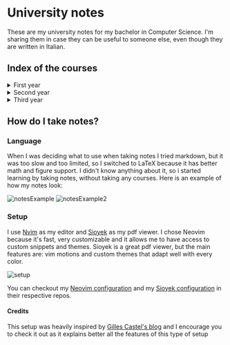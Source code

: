 # University notes

These are my university notes for my bachelor in Computer Science. I'm sharing them in case they can be useful
to someone else, even though they are written in Italian.

## Index of the courses

<details>
<summary>First year</summary>
<details>
<summary>&emsp;First Semester</summary>
    
- [Calculus 1](./PrimoAnno/PrimoSemestre/Analisi/Analisi.pdf)
- [Logic](./PrimoAnno/PrimoSemestre/Logica/Logica.pdf)
- [Computer Architecture](./PrimoAnno/PrimoSemestre/Architettura/Architettura.pdf)
  - [SIS exercises](./PrimoAnno/PrimoSemestre/Architettura/Sis)
  - [Verilog exercises](./PrimoAnno/PrimoSemestre/Architettura/Verilog)
  - [Course project](./PrimoAnno/PrimoSemestre/Architettura/ElaboratoSIS/Relazione.pdf)
- [Programming 1](./PrimoAnno/PrimoSemestre/Programmazione/Programmazione1.pdf) (Incomplete)
  - [C exercises](./PrimoAnno/PrimoSemestre/Programmazione/C)
</details>
<details>
<summary>&emsp;Second Semester</summary>
    
- [Linear Algebra](./PrimoAnno/SecondoSemestre/AlgebraLineare/AlgebraLineare.pdf)
  - [Exam exercises](./PrimoAnno/SecondoSemestre/AlgebraLineare/Esami)
  - [Course exercises](./PrimoAnno/SecondoSemestre/AlgebraLineare/Schede)
- [Physics 1](./PrimoAnno/SecondoSemestre/Fisica/Fisica.pdf) (Incomplete)
  - [Exam exercises](./PrimoAnno/SecondoSemestre/Fisica/Esami)
  - [Personal exercises](./PrimoAnno/SecondoSemestre/Fisica/Esercizi)
  - [Formulary](./PrimoAnno/SecondoSemestre/Fisica/Formulario/formulario.pdf)
- [Probability and Statistics](./PrimoAnno/SecondoSemestre/ProbabilitaStatistica/ProbabilitaStatistica.pdf)
  - [Exam exercises](./PrimoAnno/SecondoSemestre/ProbabilitaStatistica/Esami)
  - [Course exercises](./PrimoAnno/SecondoSemestre/ProbabilitaStatistica/Esercizi)
  - [Formulary](./PrimoAnno/SecondoSemestre/ProbabilitaStatistica/Formulario/formulario.pdf)
  - [R exercises](./PrimoAnno/SecondoSemestre/ProbabilitaStatistica/R)
- [Computer Architecture](./PrimoAnno/SecondoSemestre/Architettura/Architettura.pdf)
  - [Assembly exercises](./PrimoAnno/SecondoSemestre/Architettura/Assembly)
  - [Exam exercises](./PrimoAnno/SecondoSemestre/Architettura/Esami)
  - [Course exercises](./PrimoAnno/SecondoSemestre/Architettura/Esercitazioni)
  - [Course project](./PrimoAnno/SecondoSemestre/Architettura/ElaboratoASM/Relazione.pdf)
- [Programming 1](./PrimoAnno/SecondoSemestre/Programmazione) (Only exercises)
  - [C exercises](./PrimoAnno/SecondoSemestre/Programmazione/C)
</details>
</details>
<details>
<summary>Second year</summary>
<details>
<summary>&emsp;First Semester</summary>
    
- [Data Structures and Algorithms](./SecondoAnno/PrimoSemestre/Algoritmi/Algoritmi.pdf)
- [System theory](./SecondoAnno/PrimoSemestre/Sistemi/Sistemi.pdf)
- [Computer Networks](./SecondoAnno/PrimoSemestre/Reti/Reti.pdf)
  - [Course exercises](./SecondoAnno/PrimoSemestre/Reti/Esercizi)
- [Operating Systems](./SecondoAnno/PrimoSemestre/SistemiOperativi/SistemiOperativi.pdf) (Incomplete)
- [Programming 2](./SecondoAnno/PrimoSemestre/Programmazione2/Programmazione2.pdf) (Incomplete)
  - [Java exercises](./SecondoAnno/PrimoSemestre/Programmazione2/Java)
</details>
<details>
<summary>&emsp;Second Semester</summary>
    
- Data Structures and Algorithms
- Operating Systems
- Software Engineering
- Calculus 2
- Physics 2
</details>
</details>
<details>
<summary>Third year</summary>
<details>
<summary>&emsp;First Semester</summary>
    
- Databases
- Signal and image processing
- Foundations of computing
- Programming languages
- Compilers (Personal choice)
</details>
<details>
<summary>&emsp;Second Semester</summary>
    
- Databases
- Signal and image processing
- Foundations of computing
- Programming languages
- Compilers (Personal choice)
</details>
</details>

## How do I take notes?

### Language
When I was deciding what to use when taking notes I tried markdown, but it was too slow and too limited, so I switched to LaTeX because it has better math and figure support.
I didn't know anything about it, so i started learning by taking notes, without taking any courses. Here is an example of how my notes look:

![notesExample](https://github.com/user-attachments/assets/08bbe7b1-1e6b-4a7b-80b7-af325e444b5c)
![notesExample2](https://github.com/user-attachments/assets/75a541e3-84c5-4466-84af-884b9072249b)

### Setup
I use [Nvim](https://neovim.io/) as my editor and [Sioyek](https://sioyek.info/) as my pdf viewer. I chose Neovim because it's fast, very customizable and it allows me to have access
to custom snippets and themes. Sioyek is a great pdf viewer, but the main features are: vim motions and custom themes that adapt well with every color.

![setup](https://github.com/user-attachments/assets/271ae680-2e50-4c7e-812e-aa2dd8a25b3c)

You can checkout my [Neovim configuration](https://github.com/fabiooo4/Neovim) and my [Sioyek configuration](https://github.com/fabiooo4/dotfiles/blob/main/.config/sioyek/prefs_user.config) in their respective repos.

#### Credits
This setup was heavily inspired by [Gilles Castel's blog](https://castel.dev/post/lecture-notes-1/) and I encourage you to check it out as it explains better all the features of this type
of setup
